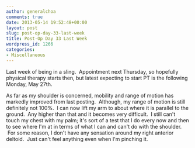 ```yaml
---
author: generalchoa
comments: true
date: 2013-05-14 19:52:48+00:00
layout: post
slug: post-op-day-33-last-week
title: Post-Op Day 33 Last Week
wordpress_id: 1266
categories:
- Miscellaneous
---
```


Last week of being in a sling.  Appointment next Thursday, so hopefully physical therapy starts then, but latest expecting to start PT is the following Monday, May 27th.

As far as my shoulder is concerned, mobility and range of motion has markedly improved from last posting.  Although, my range of motion is still definitely not 100%.  I can now lift my arm to about where it is parallel to the ground.  Any higher than that and it becomes very difficult.  I still can't touch my chest with my palm; it's sort of a test that I do every now and then to see where I'm at in terms of what I can and can't do with the shoulder.  For some reason, I don't have any sensation around my right anterior deltoid.  Just can't feel anything even when I'm pinching it.
